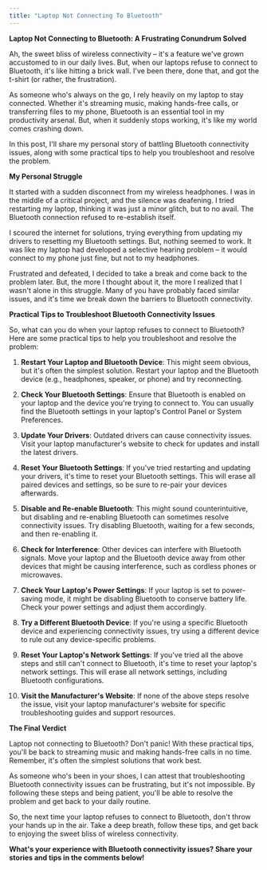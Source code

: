 ```yaml
---
title: "Laptop Not Connecting To Bluetooth"
---
```


**Laptop Not Connecting to Bluetooth: A Frustrating Conundrum Solved**

 Ah, the sweet bliss of wireless connectivity – it's a feature we've grown accustomed to in our daily lives. But, when our laptops refuse to connect to Bluetooth, it's like hitting a brick wall. I've been there, done that, and got the t-shirt (or rather, the frustration).

As someone who's always on the go, I rely heavily on my laptop to stay connected. Whether it's streaming music, making hands-free calls, or transferring files to my phone, Bluetooth is an essential tool in my productivity arsenal. But, when it suddenly stops working, it's like my world comes crashing down.

In this post, I'll share my personal story of battling Bluetooth connectivity issues, along with some practical tips to help you troubleshoot and resolve the problem.

**My Personal Struggle**

It started with a sudden disconnect from my wireless headphones. I was in the middle of a critical project, and the silence was deafening. I tried restarting my laptop, thinking it was just a minor glitch, but to no avail. The Bluetooth connection refused to re-establish itself.

I scoured the internet for solutions, trying everything from updating my drivers to resetting my Bluetooth settings. But, nothing seemed to work. It was like my laptop had developed a selective hearing problem – it would connect to my phone just fine, but not to my headphones.

Frustrated and defeated, I decided to take a break and come back to the problem later. But, the more I thought about it, the more I realized that I wasn't alone in this struggle. Many of you have probably faced similar issues, and it's time we break down the barriers to Bluetooth connectivity.

**Practical Tips to Troubleshoot Bluetooth Connectivity Issues**

So, what can you do when your laptop refuses to connect to Bluetooth? Here are some practical tips to help you troubleshoot and resolve the problem:

1. **Restart Your Laptop and Bluetooth Device**: This might seem obvious, but it's often the simplest solution. Restart your laptop and the Bluetooth device (e.g., headphones, speaker, or phone) and try reconnecting.

2. **Check Your Bluetooth Settings**: Ensure that Bluetooth is enabled on your laptop and the device you're trying to connect to. You can usually find the Bluetooth settings in your laptop's Control Panel or System Preferences.

3. **Update Your Drivers**: Outdated drivers can cause connectivity issues. Visit your laptop manufacturer's website to check for updates and install the latest drivers.

4. **Reset Your Bluetooth Settings**: If you've tried restarting and updating your drivers, it's time to reset your Bluetooth settings. This will erase all paired devices and settings, so be sure to re-pair your devices afterwards.

5. **Disable and Re-enable Bluetooth**: This might sound counterintuitive, but disabling and re-enabling Bluetooth can sometimes resolve connectivity issues. Try disabling Bluetooth, waiting for a few seconds, and then re-enabling it.

6. **Check for Interference**: Other devices can interfere with Bluetooth signals. Move your laptop and the Bluetooth device away from other devices that might be causing interference, such as cordless phones or microwaves.

7. **Check Your Laptop's Power Settings**: If your laptop is set to power-saving mode, it might be disabling Bluetooth to conserve battery life. Check your power settings and adjust them accordingly.

8. **Try a Different Bluetooth Device**: If you're using a specific Bluetooth device and experiencing connectivity issues, try using a different device to rule out any device-specific problems.

9. **Reset Your Laptop's Network Settings**: If you've tried all the above steps and still can't connect to Bluetooth, it's time to reset your laptop's network settings. This will erase all network settings, including Bluetooth configurations.

10. **Visit the Manufacturer's Website**: If none of the above steps resolve the issue, visit your laptop manufacturer's website for specific troubleshooting guides and support resources.

**The Final Verdict**

Laptop not connecting to Bluetooth? Don't panic! With these practical tips, you'll be back to streaming music and making hands-free calls in no time. Remember, it's often the simplest solutions that work best.

As someone who's been in your shoes, I can attest that troubleshooting Bluetooth connectivity issues can be frustrating, but it's not impossible. By following these steps and being patient, you'll be able to resolve the problem and get back to your daily routine.

So, the next time your laptop refuses to connect to Bluetooth, don't throw your hands up in the air. Take a deep breath, follow these tips, and get back to enjoying the sweet bliss of wireless connectivity.

**What's your experience with Bluetooth connectivity issues? Share your stories and tips in the comments below!**